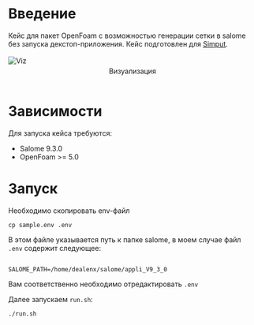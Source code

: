 # Введение

Кейс для пакет OpenFoam с возможностью генерации сетки в salome без запуска декстоп-приложения. Кейс подготовлен для [Simput](https://github.com/Kitware/simput).
<br /><br />
![Viz](https://snipboard.io/r43DFb.jpg)
<center style="margin-top: -10px;">Визуализация</center>
<br />


# Зависимости

Для запуска кейса требуются:
- Salome 9.3.0
- OpenFoam >= 5.0

# Запуск

Необходимо скопировать env-файл
```
cp sample.env .env
```
В этом файле указывается путь к папке salome, в моем случае файл `.env` содержит следующее:
```

SALOME_PATH=/home/dealenx/salome/appli_V9_3_0

```
Вам соответственно необходимо отредактировать `.env`

Далее запускаем `run.sh`:
```
./run.sh
```
